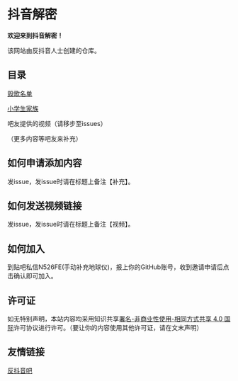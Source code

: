 # 抖音解密
**欢迎来到抖音解密！**

该网站由反抖音人士创建的仓库。
## 目录
[毁歌名单](https://github.com/douyinleak/douyinleak.github.io/tree/master/songs)

[小学生家族](https://github.com/douyinleak/douyinleak.github.io/tree/master/nc)

吧友提供的视频（请移步至issues）

（更多内容等吧友来补充）

## 如何申请添加内容

发issue，发issue时请在标题上备注【补充】。

## 如何发送视频链接

发issue，发issue时请在标题上备注【视频】。

## 如何加入

到贴吧私信N526FE(手动补充地球仪)，报上你的GitHub账号，收到邀请申请后点击确认即可加入。

## 许可证
如无特别声明，本站内容均采用知识共享[署名-非商业性使用-相同方式共享 4.0 国际](http://creativecommons.org/licenses/by-nc-sa/4.0/)许可协议进行许可。（要让你的内容使用其他许可证，请在文末声明）

## 友情链接
[反抖音吧](https://tieba.baidu.com/f?kw=%E5%8F%8D%E6%8A%96%E9%9F%B3&ie=utf-8)
